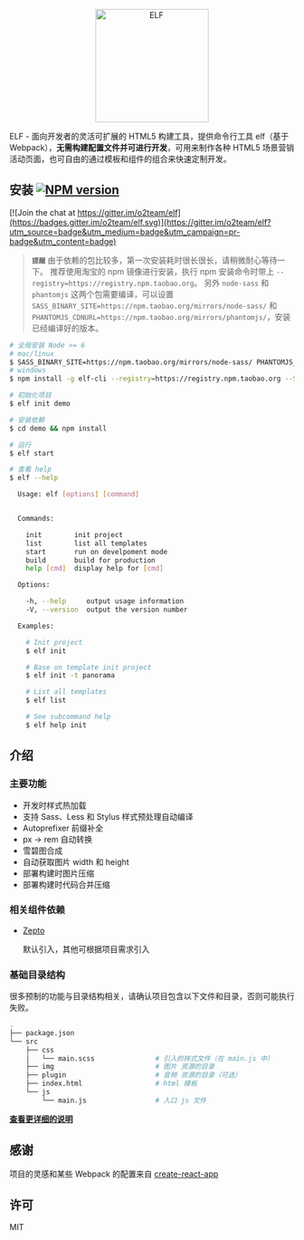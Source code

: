 <p align="center">
  <a href="https://elf.aotu.io">
    <img alt="ELF" src="https://misc.aotu.io/booxood/elf/logo.png" width="200">
  </a>
</p>

ELF - 面向开发者的灵活可扩展的 HTML5 构建工具，提供命令行工具 elf（基于 Webpack），**无需构建配置文件并可进行开发**，可用来制作各种 HTML5 场景营销活动页面，也可自由的通过模板和组件的组合来快速定制开发。

## 安装 [![NPM version][npm-version-image]][npm-version-url]

[![Join the chat at https://gitter.im/o2team/elf](https://badges.gitter.im/o2team/elf.svg)](https://gitter.im/o2team/elf?utm_source=badge&utm_medium=badge&utm_campaign=pr-badge&utm_content=badge)

> **`提醒`**
由于依赖的包比较多，第一次安装耗时很长很长，请稍微耐心等待一下。
推荐使用淘宝的 npm 镜像进行安装，执行 npm 安装命令时带上 `--registry=https://registry.npm.taobao.org`。
另外 `node-sass` 和 `phantomjs` 这两个包需要编译，可以设置 `SASS_BINARY_SITE=https://npm.taobao.org/mirrors/node-sass/`
和 `PHANTOMJS_CDNURL=https://npm.taobao.org/mirrors/phantomjs/`，安装已经编译好的版本。

```sh
# 全局安装 Node >= 6
# mac/linux
$ SASS_BINARY_SITE=https://npm.taobao.org/mirrors/node-sass/ PHANTOMJS_CDNURL=https://npm.taobao.org/mirrors/phantomjs/ npm install -g elf-cli --registry=https://registry.npm.taobao.org
# windows
$ npm install -g elf-cli --registry=https://registry.npm.taobao.org --SASS_BINARY_SITE=https://npm.taobao.org/mirrors/node-sass/ --PHANTOMJS_CDNURL=https://npm.taobao.org/mirrors/phantomjs/

# 初始化项目
$ elf init demo

# 安装依赖
$ cd demo && npm install

# 运行
$ elf start
```

```sh
# 查看 help
$ elf --help

  Usage: elf [options] [command]


  Commands:

    init        init project
    list        list all templates
    start       run on develpoment mode
    build       build for production
    help [cmd]  display help for [cmd]

  Options:

    -h, --help     output usage information
    -V, --version  output the version number

  Examples:

    # Init project
    $ elf init

    # Base on template init project
    $ elf init -t panorama

    # List all templates
    $ elf list

    # See subcommand help
    $ elf help init

```

## 介绍

### 主要功能

- 开发时样式热加载
- 支持 Sass、Less 和 Stylus 样式预处理自动编译
- Autoprefixer 前缀补全
- px -> rem 自动转换
- 雪碧图合成
- 自动获取图片 width 和 height
- 部署构建时图片压缩
- 部署构建时代码合并压缩

### 相关组件依赖

- [Zepto](http://zeptojs.com/)

  默认引入，其他可根据项目需求引入

### 基础目录结构

很多预制的功能与目录结构相关，请确认项目包含以下文件和目录，否则可能执行失败。

```sh
.
├── package.json
└── src
    ├── css
    │   └── main.scss               # 引入的样式文件（在 main.js 中）
    ├── img                         # 图片 资源的目录
    ├── plugin                      # 音频 资源的目录（可选）
    ├── index.html                  # html 模板
    └── js
        └── main.js                 # 入口 js 文件
```

[**查看更详细的说明**](https://github.com/o2team/elf/blob/master/doc/DETAIL.md)

## 感谢

项目的灵感和某些 Webpack 的配置来自 [create-react-app](https://github.com/facebookincubator/create-react-app)

## 许可

MIT

[npm-version-image]: https://img.shields.io/npm/v/elf-cli.svg?style=flat-square
[npm-version-url]: https://www.npmjs.com/package/elf-cli
